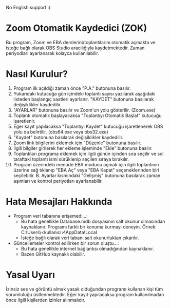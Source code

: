 No English support :(

# Zoom Otomatik Kaydedici (ZOK)
Bu program, Zoom ve EBA derslerini/toplantılarını otomatik açmakta ve isteğe bağlı olarak OBS Studio aracılığıyla kaydetmektedir. Zaman periyodları ayarlanarak kolayca kullanılabilir.

# Nasıl Kurulur?
1. Program ilk açıldığı zaman önce "P.A." butonuna basılır. 
2. Yukarıdaki kutucuğa gün içindeki toplantı sayısı yazılarak aşağıdaki listeden başlangıç saatleri ayarlanır. "KAYDET" butonuna basılarak değişiklikler kaydedilir.
3. "AYARLAR" butonuna basılır ve Zoom'un yolu gösterilir. (Zoom.exe)
4. Toplantı otomatik başlayacaksa "Toplantıyı Otomatik Başlat" kutucuğu işaretlenir.
5. Eğer kayıt yapılacaksa "Toplantıyı Kaydet" kutucuğu işaretlenerek OBS yolu da belirtilir. (obs64.exe veya obs32.exe)
6. "Kaydet" butonuna basılarak değişiklikler kaydedilir.
7. Zoom link bilgilerini eklemek için "Düzenle" butonuna basılır.
8. İlgili bilgiler girilerek her ekleme işleminde "Ekle" butonuna basılır.
9. Toplantıları programa eklemek için ilgili günün içinden sıra seçilir ve sol taraftaki toplantı ismi sürüklenip seçilen sıraya bırakılır.
10. Program üzerindeki menüde EBA modunu açmak için ilgili toplantının üzerine sağ tıklanıp "EBA Aç" veya "EBA Kapat" seçeneklerinden biri seçilebilir.
B. Ayarlar kısmındaki "Gelişmiş" butonuna basılarak zaman aşımları ve kontrol periyotları ayarlanabilir.

# Hata Mesajları Hakkında
- Program veri tabanına erişemedi...:
  - Bu hata genellikle Database.mdb dosyasının salt okunur olmasından kaynaklanır. Programı farklı bir konuma kurmayı deneyin. Örnek: C:\Users\\<kullanıcı>\AppData\Local
  - İsteğe bağlı olarak veri tabanı salt okunurluktan çıkarılır.
- Güncellemeler kontrol edilirken bir sorun oluştu...:
  - Bu hata genellikle internet bağlantısı olmadığından kaynaklanır.
  - Bazen GitHub kaynaklı olabilir.

# Yasal Uyarı
İzinsiz ses ve görüntü almak yasak olduğundan programı kullanan kişi tüm sorumluluğu üstlenmektedir. Eğer kayıt yapılacaksa program kullanılmadan önce ilgili kişilerden izinler alınmalıdır.
